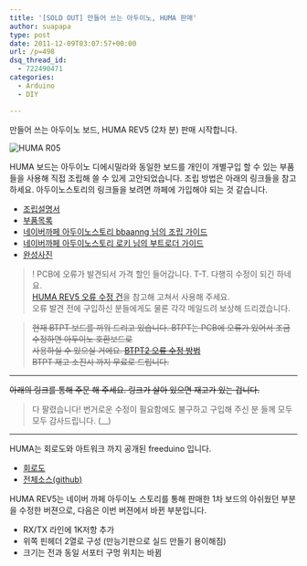 ```yaml
---
title: '[SOLD OUT] 만들어 쓰는 아두이노, HUMA 판매'
author: suapapa
type: post
date: 2011-12-09T03:07:57+00:00
url: /p=498
dsq_thread_id:
  - 722490471
categories:
  - Arduino
  - DIY

---
```

만들어 쓰는 아두이노 보드, HUMA REV5 (2차 분) 판매 시작합니다.

![HUMA R05](https://asset.homin.dev/blog/2011/12/HUMA_R05_PCB.jpg)

HUMA 보드는 아두이노 디에시밀라와 동일한 보드를 개인이 개별구입 할 수 있는 부품들을 사용해 직접 조립해 쓸 수 있게 고안되었습니다. 조립 방법은 아래의 링크들을 참고 하세요. 아두이노스토리의 링크들을 보려면 까페에 가입해야 되는 것 같습니다. 

- [조립설명서](https://homin.dev/shop/huma/instruction.html)
- [부품목록](https://homin.dev/shop/huma/huma_bom.html)
- [네이버까페 아두이노스토리 bbaanng 님의 조립 가이드](http://cafe.naver.com/arduinostory/3484)
- [네이버까페 아두이노스토리 로키 님의 부트로더 가이드](http://cafe.naver.com/arduinostory/3639)
- [완성사진](https://picasaweb.google.com/118040095502884745897/FreeduinoHUMA)

> ! PCB에 오류가 발견되서 가격 할인 들어갑니다. T-T. 다행히 수정이 되긴 하네요.  
[HUMA REV5 오류 수정 건](?p=517)을 참고해 고쳐서 사용해 주세요.  
오류 발견 전에 구입하신 분들에게도 물론 각각 메일드려 보상해 드리겠습니다.

> <del datetime="2012-05-04T08:24:59+00:00">현재 BTPT 보드를 끼워 드리고 있습니다. BTPT는 PCB에 오류가 있어서 조금 수정하면 아두이노 호환보드로<br /> 사용하실 수 있으실 거에요. [BTPT2 오류 수정 방법](https://homin.dev/blog/p=506)<br /> BTPT 재고 소진시 까지 무료로 드립니다.</del>

---

 <del>아래의 링크를 통해 주문 해 주세요. 링크가 살아 있으면 재고가 있는 겁니다. </del>  
> 다 팔렸습니다! 번거로운 수정이 필요함에도 불구하고 구입해 주신 분 들께 모두모두 감사드립니다. (__)

<!--
# [주문하러가기 <- 클릭](https://docs.google.com/spreadsheet/viewform?hl=en_US&formkey=dDB2VU1xUDNhejhDMm5VNzFJczdva2c6MQ#gid=0)
-->

  


---

HUMA는 회로도와 아트워크 까지 공개된 freeduino 입니다.

- [회로도](https://github.com/suapapa/HUMA/blob/master/export/HUMA_sch.png)
- [전체소스(github)](https://github.com/suapapa/HUMA)

HUMA REV5는 네이버 까페 아두이노 스토리를 통해 판매한 1차 보드의 아쉬웠던 부분을 수정한 버젼으로, 다음은 이번 버젼에서 바뀐 부분입니다.

- RX/TX 라인에 1K저항 추가  
- 위쪽 핀헤더 2열로 구성 (만능기판으로 실드 만들기 용이해짐)
- 크기는 전과 동일 서포터 구멍 위치는 바뀜